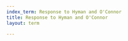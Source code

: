 ```yaml
---
index_term: Response to Hyman and O'Connor
title: Response to Hyman and O'Connor
layout: term

---
```

